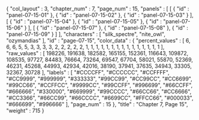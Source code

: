 {
  "col_layout" : 3,
  "chapter_num" : 7,
  "page_num" : 15,
  "panels" : [
    [
      {
        "id" : "panel-07-15-01"
      },
      {
        "id" : "panel-07-15-02"
      },
      {
        "id" : "panel-07-15-03"
      }
    ],
    [
      {
        "id" : "panel-07-15-04"
      },
      {
        "id" : "panel-07-15-05"
      },
      {
        "id" : "panel-07-15-06"
      }
    ],
    [
      {
        "id" : "panel-07-15-07"
      },
      {
        "id" : "panel-07-15-08"
      },
      {
        "id" : "panel-07-15-09"
      }
    ]
  ],
  "characters" : [
    "silk_spectre",
    "nite_owl",
    "ozymandias"
  ],
  "id" : "page-07-15",
  "color_data" : {
    "percent_values" : [
      6,
      6,
      6,
      5,
      5,
      3,
      3,
      3,
      3,
      2,
      2,
      2,
      2,
      2,
      1,
      1,
      1,
      1,
      1,
      1,
      1,
      1,
      1,
      1,
      1,
      1,
      1,
      1,
      1
    ],
    "raw_values" : [
      198226,
      191638,
      182582,
      165155,
      152361,
      116643,
      109872,
      108535,
      97727,
      84483,
      76664,
      73264,
      69547,
      67704,
      58021,
      55870,
      52369,
      46231,
      45268,
      44993,
      42934,
      42016,
      38190,
      37941,
      37635,
      34943,
      33305,
      32367,
      30728
    ],
    "labels" : [
      "#CCCCFF",
      "#CCCCCC",
      "#CCFFFF",
      "#CC9999",
      "#999999",
      "#333333",
      "#99CC99",
      "#CC99CC",
      "#CC6699",
      "#99CC66",
      "#CCFFCC",
      "#9999CC",
      "#99CCFF",
      "#996699",
      "#66CCFF",
      "#666666",
      "#330000",
      "#669999",
      "#99CCCC",
      "#66CC66",
      "#CC6666",
      "#CC3366",
      "#66CC99",
      "#66CCCC",
      "#6699CC",
      "#FFCC66",
      "#000033",
      "#666699",
      "#996666"
    ],
    "page_num" : 15
  },
  "title" : "Chapter 7, Page 15",
  "weight" : 715
}
